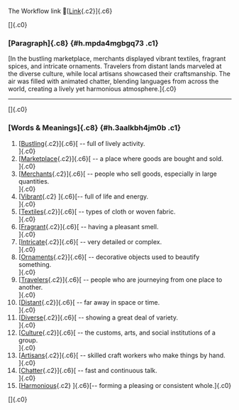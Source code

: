 The Workflow link
👏[[Link](https://www.google.com/url?q=http://www.google.com&sa=D&source=editors&ust=1757309212832880&usg=AOvVaw1ozNoD3Z86E21bn3RHJD_j){.c2}]{.c6}

[]{.c0}

### [Paragraph]{.c8} {#h.mpda4mgbgq73 .c1}

[In the bustling marketplace, merchants displayed vibrant textiles,
fragrant spices, and intricate ornaments. Travelers from distant lands
marveled at the diverse culture, while local artisans showcased their
craftsmanship. The air was filled with animated chatter, blending
languages from across the world, creating a lively yet harmonious
atmosphere.]{.c0}

------------------------------------------------------------------------

[]{.c0}

### [Words & Meanings]{.c8} {#h.3aalkbh4jm0b .c1}

1.  [[Bustling](https://www.google.com/url?q=http://www.google.com&sa=D&source=editors&ust=1757309212834043&usg=AOvVaw3toIx53AqoAwe7ia3Kz7jv){.c2}]{.c6}[ --
    full of lively activity.\
    ]{.c0}
2.  [[Marketplace](https://www.google.com/url?q=http://www.google.com&sa=D&source=editors&ust=1757309212834256&usg=AOvVaw3gzgKdKILE_bSxcfm4lGDX){.c2}]{.c6}[ --
    a place where goods are bought and sold.\
    ]{.c0}
3.  [[Merchants](https://www.google.com/url?q=http://www.google.com&sa=D&source=editors&ust=1757309212834451&usg=AOvVaw2Pc9_CKXHyGfeCygJL1hwx){.c2}]{.c6}[ --
    people who sell goods, especially in large quantities.\
    ]{.c0}
4.  [[Vibrant](https://www.google.com/url?q=http://www.google.com&sa=D&source=editors&ust=1757309212834649&usg=AOvVaw1uOQupbvzmwAX6pXHnnJCb){.c2}
    ]{.c6}[-- full of life and energy.\
    ]{.c0}
5.  [[Textiles](https://www.google.com/url?q=http://www.google.com&sa=D&source=editors&ust=1757309212834795&usg=AOvVaw2n2RKjFbntUHtawQhBm3Jo){.c2}]{.c6}[ --
    types of cloth or woven fabric.\
    ]{.c0}
6.  [[Fragrant](https://www.google.com/url?q=http://www.google.com&sa=D&source=editors&ust=1757309212834949&usg=AOvVaw0pYwCp-00oTV7XTCiAfCYR){.c2}]{.c6}[ --
    having a pleasant smell.\
    ]{.c0}
7.  [[Intricate](https://www.google.com/url?q=http://www.google.com&sa=D&source=editors&ust=1757309212835102&usg=AOvVaw1KlNkOFnUF3psZgszT8KkN){.c2}]{.c6}[ --
    very detailed or complex.\
    ]{.c0}
8.  [[Ornaments](https://www.google.com/url?q=http://www.google.com&sa=D&source=editors&ust=1757309212835246&usg=AOvVaw0FvGU3Atsk_N4ZH3Ik0XER){.c2}]{.c6}[ --
    decorative objects used to beautify something.\
    ]{.c0}
9.  [[Travelers](https://www.google.com/url?q=http://www.google.com&sa=D&source=editors&ust=1757309212835434&usg=AOvVaw0LktavilBaPTKKIwx70jc-){.c2}]{.c6}[ --
    people who are journeying from one place to another.\
    ]{.c0}
10. [[Distant](https://www.google.com/url?q=http://www.google.com&sa=D&source=editors&ust=1757309212835722&usg=AOvVaw2Msml40OvzHtk72j73CUTu){.c2}]{.c6}[ --
    far away in space or time.\
    ]{.c0}
11. [[Diverse](https://www.google.com/url?q=http://www.google.com&sa=D&source=editors&ust=1757309212835872&usg=AOvVaw1VIwXJ4B7AuK-pziq-3sWn){.c2}]{.c6}[ --
    showing a great deal of variety.\
    ]{.c0}
12. [[Culture](https://www.google.com/url?q=http://www.google.com&sa=D&source=editors&ust=1757309212836098&usg=AOvVaw199P2MbL0UWHZn2kNsQXF1){.c2}]{.c6}[ --
    the customs, arts, and social institutions of a group.\
    ]{.c0}
13. [[Artisans](https://www.google.com/url?q=http://www.google.com&sa=D&source=editors&ust=1757309212836370&usg=AOvVaw15Qe7V_lmpmBkYcBrl5IgH){.c2}]{.c6}[ --
    skilled craft workers who make things by hand.\
    ]{.c0}
14. [[Chatter](https://www.google.com/url?q=http://www.google.com&sa=D&source=editors&ust=1757309212836561&usg=AOvVaw2qNY0i6gtpyGCiTITjiiZy){.c2}]{.c6}[ --
    fast and continuous talk.\
    ]{.c0}
15. [[Harmonious](https://www.google.com/url?q=http://www.google.com&sa=D&source=editors&ust=1757309212836739&usg=AOvVaw1K3nuc-hmnHUueZhY8FJ1a){.c2}
    ]{.c6}[-- forming a pleasing or consistent whole.]{.c0}

[]{.c0}
